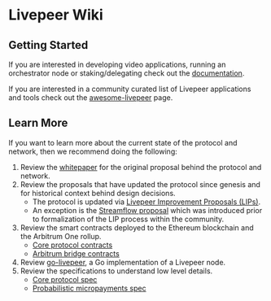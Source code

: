 # Livepeer Wiki

## Getting Started

If you are interested in developing video applications, running an orchestrator node or staking/delegating check out the [documentation](https://docs.livepeer.org/).

If you are interested in a community curated list of Livepeer applications and tools check out the [awesome-livepeer](https://github.com/livepeer/awesome-livepeer) page.

## Learn More

If you want to learn more about the current state of the protocol and network, then we recommend doing the following:

1. Review the [whitepaper](https://github.com/livepeer/wiki/blob/master/WHITEPAPER.md) for the original proposal behind the protocol and network.
2. Review the proposals that have updated the protocol since genesis and for historical context behind design decisions.
	- The protocol is updated via [Livepeer Improvement Proposals (LIPs)](https://github.com/livepeer/LIPs).
	- An exception is the [Streamflow proposal](https://github.com/livepeer/wiki/blob/master/STREAMFLOW.md) which was introduced prior to formalization of the LIP process within the community. 
3. Review the smart contracts deployed to the Ethereum blockchain and the Arbitrum One rollup.
	- [Core protocol contracts](https://github.com/livepeer/protocol)
	- [Arbitrum bridge contracts](https://github.com/livepeer/arbitrum-lpt-bridge)
4. Review [go-livepeer](https://github.com/livepeer/go-livepeer/tree/master), a Go implementation of a Livepeer node.
5. Review the specifications to understand low level details.
	- [Core protocol spec](https://github.com/livepeer/wiki/blob/master/spec/streamflow/spec.md)
	- [Probabilistic micropayments spec](https://github.com/livepeer/wiki/blob/master/spec/streamflow/pm.md)
